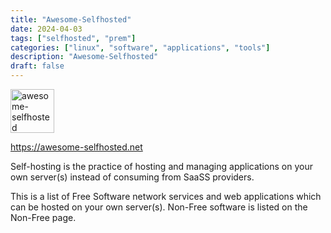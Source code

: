 ```yaml
---
title: "Awesome-Selfhosted"
date: 2024-04-03
tags: ["selfhosted", "prem"]
categories: ["linux", "software", "applications", "tools"]
description: "Awesome-Selfhosted"
draft: false
---
```


<img src="https://awesome-selfhosted.net/_static/logo.svg" alt="awesome-selfhosted" width="70" height="70">

https://awesome-selfhosted.net

Self-hosting is the practice of hosting and managing applications on your own server(s) instead of consuming from SaaSS providers.

This is a list of Free Software network services and web applications which can be hosted on your own server(s). Non-Free software is listed on the Non-Free page.
